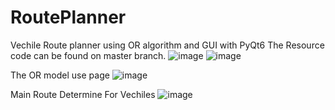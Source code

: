 # RoutePlanner
Vechile Route planner using OR algorithm and GUI with PyQt6
The Resource code can be found on master branch.
![image](https://github.com/BBBakir/RoutePlanner/assets/92781750/e9872c7d-59c7-43c6-9f1a-36e557014a4a) ![image](https://github.com/BBBakir/RoutePlanner/assets/92781750/0f6457d1-fe91-4e7d-b63a-87982818257a)

The OR model use page
![image](https://github.com/BBBakir/RoutePlanner/assets/92781750/794c0df7-768f-49bc-983b-a8fc2497488b)

Main Route Determine For Vechiles
![image](https://github.com/BBBakir/RoutePlanner/assets/92781750/d20a37bc-b614-49fb-b017-634871874d38)


